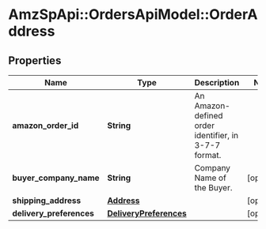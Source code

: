 # AmzSpApi::OrdersApiModel::OrderAddress

## Properties
Name | Type | Description | Notes
------------ | ------------- | ------------- | -------------
**amazon_order_id** | **String** | An Amazon-defined order identifier, in 3-7-7 format. | 
**buyer_company_name** | **String** | Company Name of the Buyer. | [optional] 
**shipping_address** | [**Address**](Address.md) |  | [optional] 
**delivery_preferences** | [**DeliveryPreferences**](DeliveryPreferences.md) |  | [optional] 

